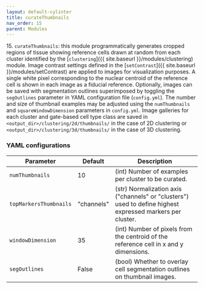 ```yaml
---
layout: default-cylinter
title: curateThumbnails
nav_order: 15
parent: Modules
---
```


15\. `curateThumbnails`: this module programmatically generates cropped regions of tissue showing reference cells drawn at random from each cluster identified by the [`clustering`]({{ site.baseurl }}/modules/clustering) module. Image contrast settings defined in the [`setContrast`]({{ site.baseurl }}/modules/setContrast) are applied to images for visualization purposes. A single white pixel corresponding to the nuclear centroid of the reference cell is shown in each image as a fiducial reference. Optionally, images can be saved with segmentation outlines superimposed by toggling the `segOutlines` parameter in YAML configuration file (`config.yml`). The number and size of thumbnail examples may be adjusted using the `numThumbnails` and `squareWindowDimension` parameters in `config.yml`. Image galleries for each cluster and gate-based cell type class are saved in `<output_dir>/clustering/2d/thumbnails/` in the case of 2D clustering or `<output_dir>/clustering/3d/thumbnails/` in the case of 3D clustering.

### YAML configurations

| Parameter | Default | Description |
| --- | --- | --- |
| `numThumbnails` | 10 | (int) Number of examples per cluster to be curated. |
| `topMarkersThumbnails` | "channels" | (str) Normalization axis ("channels" or "clusters") used to define highest expressed markers per cluster. |
| `windowDimension` | 35 | (int) Number of pixels from the centroid of the reference cell in x and y dimensions. |
| `segOutlines` | False | (bool) Whether to overlay cell segmentation outlines on thumbnail images. |
